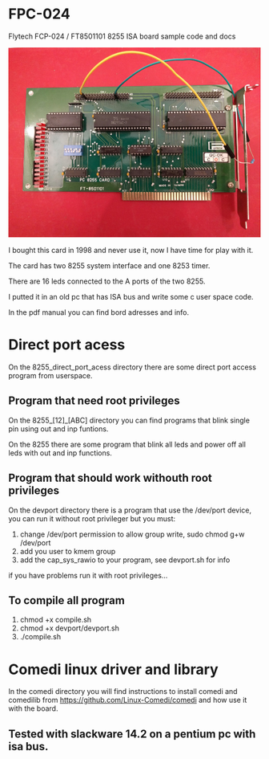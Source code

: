 # FPC-024
Flytech FCP-024 / FT8501101 8255 ISA board sample code and docs

![FCP-024 photo ](/fpc-024.jpg)

I bought this card in 1998 and never use it, now I have time for play with it.

The card has two 8255 system interface and one 8253 timer.

There are 16 leds connected to the A ports of the two 8255.

I putted it in an old pc that has ISA bus and write some c user space code.

In the pdf manual you can find bord adresses and info.

# Direct port acess

On the 8255_direct_port_acess directory there are some direct port access program from userspace.

## Program that need root privileges

On the 8255_[12]_[ABC] directory you can find programs that blink single pin using out and inp funtions.

On the 8255 there are some program that blink all leds and power off all leds with out and inp functions.

## Program that should work withouth root privileges

On the devport directory there is a program that use the /dev/port device, you can run it without root privileger but you must:

1. change /dev/port permission to allow group write, sudo chmod g+w /dev/port
2. add you user to kmem group
3. add the cap_sys_rawio to your program, see devport.sh for info

if you have problems run it with root privileges...

## To compile all program

1. chmod +x compile.sh
2. chmod +x devport/devport.sh 
3. ./compile.sh

# Comedi linux driver and library

In the comedi directory you will find instructions to install comedi and comedilib from https://github.com/Linux-Comedi/comedi and how use it with the board. 

## Tested with slackware 14.2 on a pentium pc with isa bus.

